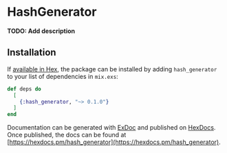 # HashGenerator

**TODO: Add description**

## Installation

If [available in Hex](https://hex.pm/docs/publish), the package can be installed
by adding `hash_generator` to your list of dependencies in `mix.exs`:

```elixir
def deps do
  [
    {:hash_generator, "~> 0.1.0"}
  ]
end
```

Documentation can be generated with [ExDoc](https://github.com/elixir-lang/ex_doc)
and published on [HexDocs](https://hexdocs.pm). Once published, the docs can
be found at [https://hexdocs.pm/hash_generator](https://hexdocs.pm/hash_generator).

